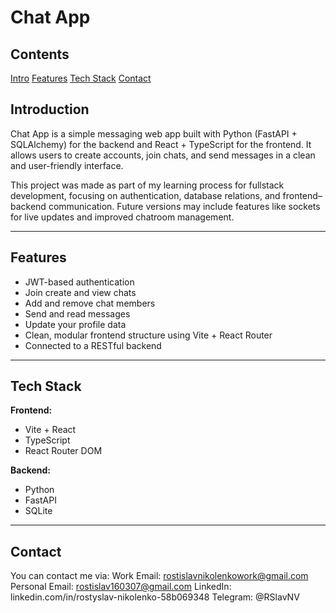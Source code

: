 # Chat App

## Contents
[Intro](#Introduction)
[Features](#Features)
[Tech Stack](#Tech-Stack)
[Contact](#Contact)

## Introduction

Chat App is a simple messaging web app built with Python (FastAPI + SQLAlchemy) for the backend and React + TypeScript for the frontend.
It allows users to create accounts, join chats, and send messages in a clean and user-friendly interface.

This project was made as part of my learning process for fullstack development, focusing on authentication, database relations, and frontend–backend communication. Future versions may include features like sockets for live updates and improved chatroom management.

---

## Features

- JWT-based authentication
- Join create and view chats
- Add and remove chat members
- Send and read messages
- Update your profile data
- Clean, modular frontend structure using Vite + React Router
- Connected to a RESTful backend

---

## Tech Stack

**Frontend:**
- Vite + React
- TypeScript
- React Router DOM

**Backend:**
- Python
- FastAPI
- SQLite

---

## Contact

You can contact me via:
Work Email: rostislavnikolenkowork@gmail.com
Personal Email: rostislav160307@gmail.com
LinkedIn: linkedin.com/in/rostyslav-nikolenko-58b069348
Telegram: @RSlavNV